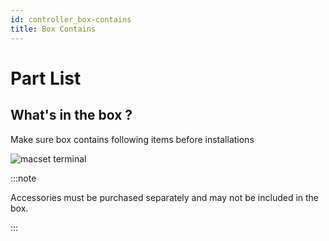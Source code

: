 ```yaml
---
id: controller_box-contains
title: Box Contains
---
```


# Part List 

## What's in the box ?
Make sure box contains following items before installations

![macset terminal](/img/controller/controller_partlist.svg)

:::note

Accessories must be purchased separately and may 
not be included in the box.

:::


